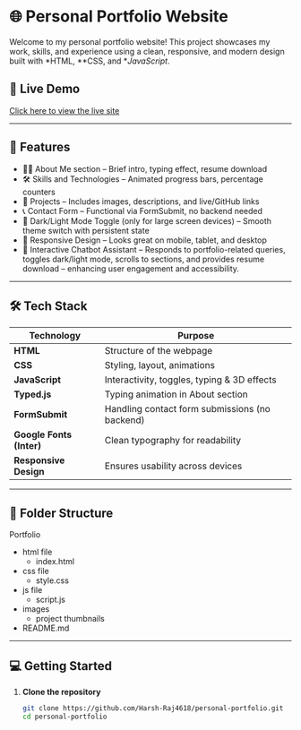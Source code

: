 # 🌐 Personal Portfolio Website

Welcome to my personal portfolio website! This project showcases my work, skills, and experience using a clean, responsive, and modern design built with *HTML, **CSS, and **JavaScript*.

## 🔗 Live Demo

[Click here to view the live site](https://myportfolio.tiiny.site)

---


## 🚀 Features

- 🧑‍💼 About Me section – Brief intro, typing effect, resume download
- 🛠 Skills and Technologies – Animated progress bars, percentage counters
- 💼 Projects – Includes images, descriptions, and live/GitHub links
- 📞 Contact Form – Functional via FormSubmit, no backend needed
- 🌙 Dark/Light Mode Toggle (only for large screen devices) – Smooth theme switch with persistent state
- 📱 Responsive Design – Looks great on mobile, tablet, and desktop
- 🤖 Interactive Chatbot Assistant – Responds to portfolio-related queries, toggles dark/light mode, scrolls to sections, and provides resume download – enhancing user engagement and accessibility.




---

## 🛠 Tech Stack

  | Technology               | Purpose                                        |
| ------------------------ | ---------------------------------------------- |
| **HTML**                 | Structure of the webpage                       |
| **CSS**                  | Styling, layout, animations                    |
| **JavaScript**           | Interactivity, toggles, typing & 3D effects    |
| **Typed.js**             | Typing animation in About section              |
| **FormSubmit**           | Handling contact form submissions (no backend) |
| **Google Fonts (Inter)** | Clean typography for readability               |
| **Responsive Design**    | Ensures usability across devices               |


---

## 📁 Folder Structure
Portfolio
  - html file
    - index.html
  - css file
    - style.css
  - js file
    - script.js
  - images
    - project thumbnails
  - README.md

---

## 💻 Getting Started

1. **Clone the repository**
   ```bash
   git clone https://github.com/Harsh-Raj4618/personal-portfolio.git
   cd personal-portfolio
